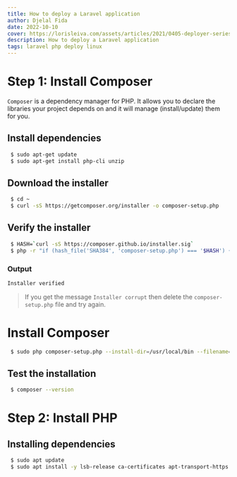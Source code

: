 ```yaml
---
title: How to deploy a Laravel application
author: Djelal Fida
date: 2022-10-10
cover: https://lorisleiva.com/assets/articles/2021/0405-deployer-series/cover.jpg
description: How to deploy a Laravel application
tags: laravel php deploy linux
---
```


# Step 1: Install Composer

`Composer` is a dependency manager for PHP. It allows you to declare the libraries your project depends on and it will manage (install/update) them for you.

## Install dependencies

```bash
 $ sudo apt-get update
 $ sudo apt-get install php-cli unzip
```

## Download the installer

```bash
 $ cd ~
 $ curl -sS https://getcomposer.org/installer -o composer-setup.php
```

## Verify the installer

```bash
 $ HASH=`curl -sS https://composer.github.io/installer.sig`
 $ php -r "if (hash_file('SHA384', 'composer-setup.php') === '$HASH') { echo 'Installer verified'; } else { echo 'Installer corrupt'; unlink('composer-setup.php'); } echo PHP_EOL;"
```

### Output

```bash
Installer verified
```

> If you get the message `Installer corrupt` then delete the `composer-setup.php` file and try again.

# Install Composer

```bash
 $ sudo php composer-setup.php --install-dir=/usr/local/bin --filename=composer
```

## Test the installation

```bash
 $ composer --version
```

# Step 2: Install PHP

## Installing dependencies

```bash
 $ sudo apt update
 $ sudo apt install -y lsb-release ca-certificates apt-transport-https software-properties-common gnupg2
```
